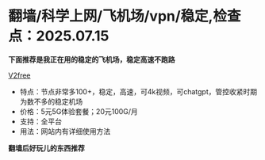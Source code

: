 # 翻墙/科学上网/飞机场/vpn/稳定,检查点：2025.07.15
**下面推荐是我正在用的稳定的飞机场，稳定高速不跑路**

 [V2free](https://w1.v2free.cc/auth/register?code=QKu7#tt) 
* 特点：节点非常多100+，稳定，高速，可4k视频，可chatgpt，管控收紧时期为数不多的稳定机场
* 价格：5元5G体验套餐；20元100G/月
* 支持：全平台 
* 用法：网站内有详细使用方法

**翻墙后好玩儿的东西推荐**
 
 
